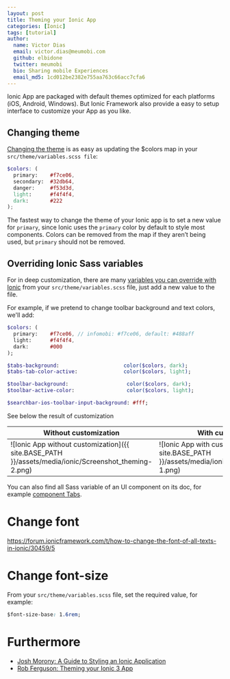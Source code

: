 ```yaml
---
layout: post
title: Theming your Ionic App
categories: [Ionic]
tags: [tutorial]
author:
  name: Victor Dias
  email: victor.dias@meumobi.com
  github: elbidone
  twitter: meumobi
  bio: Sharing mobile Experiences
  email_md5: 1cd012be2382e755aa763c66acc7cfa6
---
```


Ionic App are packaged with default themes optimized for each platforms (iOS, Android, Windows). But Ionic Framework also provide a easy to setup interface to customize your App as you like.

## Changing theme
[Changing the theme](https://ionicframework.com/docs/theming/theming-your-app/) is as easy as updating the $colors map in your `src/theme/variables.scss file`:

```scss
$colors: (
  primary:    #f7ce06,
  secondary:  #32db64,
  danger:     #f53d3d,
  light:      #f4f4f4,
  dark:       #222
);
```
The fastest way to change the theme of your Ionic app is to set a new value for `primary`, since Ionic uses the `primary` color by default to style most components. Colors can be removed from the map if they aren’t being used, but `primary` should not be removed.

## Overriding Ionic Sass variables
For in deep customization, there are many [variables you can override with Ionic](https://ionicframework.com/docs/theming/overriding-ionic-variables/) from your `src/theme/variables.scss` file, just add a new value to the file.

For example, if we pretend to change toolbar background and text colors, we'll add:

```sass
$colors: (
  primary:    #f7ce06, // infomobi: #f7ce06, default: #488aff
  light:      #f4f4f4,
  dark:       #000
);

$tabs-background:                     color($colors, dark);
$tabs-tab-color-active:               color($colors, light);

$toolbar-background:                   color($colors, dark);
$toolbar-active-color:                 color($colors, light);

$searchbar-ios-toolbar-input-background: #fff;
```

See below the result of customization

|Without customization| With customization|
|--|--|
|![Ionic App without customization]({{ site.BASE_PATH }}/assets/media/ionic/Screenshot_theming-2.png)|![Ionic App with customization]({{ site.BASE_PATH }}/assets/media/ionic/Screenshot_theming-1.png)|


You can also find all Sass variable of an UI component on its doc, for example [component Tabs](https://ionicframework.com/docs/api/components/tabs/Tabs/#sass-variables).

# Change font
https://forum.ionicframework.com/t/how-to-change-the-font-of-all-texts-in-ionic/30459/5

# Change font-size
From your `src/theme/variables.scss` file, set the required value, for example:

```css
$font-size-base: 1.6rem;
```

# Furthermore
- [Josh Morony: A Guide to Styling an Ionic Application](https://www.joshmorony.com/a-guide-to-styling-an-ionic-2-application/)
- [Rob Ferguson: Theming your Ionic 3 App](https://robferguson.org/blog/2017/11/12/theming-your-ionic-3-app/)